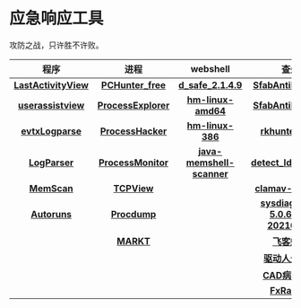 # 应急响应工具

攻防之战，只许胜不许败。

| 程序                                                         | 进程                                                         | webshell                                                     | 查杀                                                         | 其他 |
| :----------------------------------------------------------: | :----------------------------------------------------------: | :----------------------------------------------------------: | :----------------------------------------------------------: | :--: |
| [**LastActivityView**](https://objectstorage.ap-osaka-1.oraclecloud.com/n/axp5ukkulrko/b/M78tools/o/LastActivityView.zip) | [**PCHunter_free**](https://park74110.github.io/PCHunter_free.zip) | [**d_safe_2.1.4.9**](https://park74110.github.io/d_safe_2.1.4.9.zip) | [**SfabAntiBot_X86**](https://edr.sangfor.com.cn/api/download/SfabAntiBot_X86.7z) | [**busybox**](https://park74110.github.io/busybox) |
| [**userassistview**](https://objectstorage.ap-osaka-1.oraclecloud.com/n/axp5ukkulrko/b/M78tools/o/userassistview.zip) | [**ProcessExplorer**](https://park74110.github.io/ProcessExplorer.zip) | [**hm-linux-amd64**](http://dl.shellpub.com/hm/latest/hm-linux-amd64.tgz) | [**SfabAntiBot_X64**](https://edr.sangfor.com.cn/api/download/SfabAntiBot_X64.7z) | [**Everything-1.4.1.935.x64**](https://objectstorage.ap-osaka-1.oraclecloud.com/n/axp5ukkulrko/b/M78tools/o/Everything-1.4.1.935.x64.zip) |
| [**evtxLogparse**](https://park74110.github.io/evtxLogparse1.1.rar) | [**ProcessHacker**](https://objectstorage.ap-osaka-1.oraclecloud.com/n/axp5ukkulrko/b/M78tools/o/ProcessHacker.zip) | [**hm-linux-386**](http://dl.shellpub.com/hm/latest/hm-linux-386.tgz) | [**rkhunter1.4.6**](https://nchc.dl.sourceforge.net/project/rkhunter/rkhunter/1.4.6/rkhunter-1.4.6.tar.gz) | [**winrar**](https://park74110.github.io/winrar.zip) |
| [**LogParser**](https://park74110.github.io/LogParser.zip)   | [**ProcessMonitor**](https://park74110.github.io/ProcessMonitor.zip) | [**java-memshell-scanner**](https://park74110.github.io/java-memshell-scanner-master.zip) | [**detect_ld_preload**](https://park74110.github.io/detect_ld_preload-master.zip) | [**pshell**](https://park74110.github.io/pshell.zip) |
| [**MemScan**](https://park74110.github.io/MemScan.zip)       | [**TCPView**](https://park74110.github.io/TCPView.zip) |                                                              | [**clamav-0.103.2**](http://www.clamav.net/downloads/production/clamav-0.103.2.tar.gz) | [**MRH_HW_V1.1**](https://objectstorage.ap-osaka-1.oraclecloud.com/n/axp5ukkulrko/b/M78tools/o/MRH_HW_V1.1.zip) |
| [**Autoruns**](https://objectstorage.ap-osaka-1.oraclecloud.com/n/axp5ukkulrko/b/M78tools/o/Autoruns.zip) | [**Procdump**](https://park74110.github.io/Procdump.zip) ||[**sysdiag-full-5.0.60.1-20210513**](https://down5.huorong.cn/sysdiag-full-5.0.60.1-20210513.exe)|[**MMH1.3**](https://objectstorage.ap-osaka-1.oraclecloud.com/n/axp5ukkulrko/b/M78tools/o/MMH1_3.zip)|
| | [**MARKT**](https://park74110.github.io/MARKT.zip) ||[**飞客蠕虫**](https://park74110.github.io/feike.zip)|[**Ransomware_info**](https://park74110.github.io/Ransomware_info.zip)|
| | ||[**驱动人生专杀**](https://park74110.github.io/驱动人生专杀3.6.5.zip)|[**CyberChef**](https://park74110.github.io/decoder)|
| | ||[**CAD病毒专杀**](https://park74110.github.io/筑原CAD病毒专杀V3.1.exe.zip)|[**editor.md**](https://park74110.github.io/editor.md)|
| | ||[**FxRamnit**](https://park74110.github.io/FxRamnit.zip)|[**toybox**](https://park74110.github.io/toybox)|
